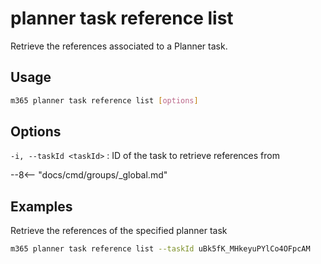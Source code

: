 # planner task reference list

Retrieve the references associated to a Planner task.

## Usage

```sh
m365 planner task reference list [options]
```

## Options

`-i, --taskId <taskId>`
: ID of the task to retrieve references from

--8<-- "docs/cmd/groups/_global.md"

## Examples

Retrieve the references of the specified planner task

```sh
m365 planner task reference list --taskId uBk5fK_MHkeyuPYlCo4OFpcAM
```
